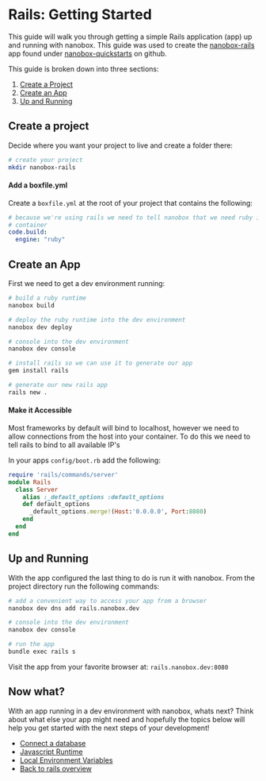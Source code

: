 # Rails: Getting Started
This guide will walk you through getting a simple Rails application (app) up and running with nanobox. This guide was used to create the <a href="https://github.com/nanobox-quickstarts/nanobox-rails" target="\_blank">nanobox-rails</a> app found under <a href="https://github.com/nanobox-quickstarts" target="\_blank">nanobox-quickstarts</a> on github.

This guide is broken down into three sections:

1. [Create a Project](#create-a-project)
2. [Create an App](#create-an-app)
3. [Up and Running](#up-and-running)

## Create a project
Decide where you want your project to live and create a folder there:

```bash
# create your project
mkdir nanobox-rails
```

#### Add a boxfile.yml
Create a `boxfile.yml` at the root of your project that contains the following:

```yaml
# because we're using rails we need to tell nanobox that we need ruby in our
# container
code.build:
  engine: "ruby"
```

## Create an App
First we need to get a dev environment running:

```bash
# build a ruby runtime
nanobox build

# deploy the ruby runtime into the dev environment
nanobox dev deploy

# console into the dev environment
nanobox dev console

# install rails so we can use it to generate our app
gem install rails

# generate our new rails app
rails new .
```

#### Make it Accessible
Most frameworks by default will bind to localhost, however we need to allow connections from the host into your container. To do this we need to tell rails to bind to all available IP's

In your apps `config/boot.rb` add the following:

```ruby
require 'rails/commands/server'
module Rails
  class Server
    alias :_default_options :default_options
    def default_options
      _default_options.merge!(Host:'0.0.0.0', Port:8080)
    end
  end
end
```

## Up and Running
With the app configured the last thing to do is run it with nanobox. From the project directory run the following commands:

```bash
# add a convenient way to access your app from a browser
nanobox dev dns add rails.nanobox.dev

# console into the dev environment
nanobox dev console

# run the app
bundle exec rails s
```

Visit the app from your favorite browser at: `rails.nanobox.dev:8080`

## Now what?
With an app running in a dev environment with nanobox, whats next? Think about what else your app might need and hopefully the topics below will help you get started with the next steps of your development!

* [Connect a database](connect-a-database.html)
* [Javascript Runtime](javascript-runtime.html)
* [Local Environment Variables](local-evars.html)
* [Back to rails overview](rails.html)
